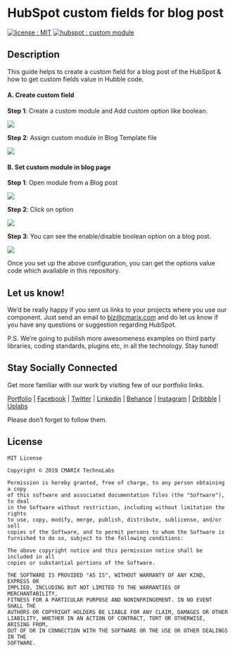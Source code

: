 # HubSpot custom fields for blog post #
<a target="_blank" href="LICENSE"><img src="https://img.shields.io/badge/licence-MIT-brightgreen.svg" alt="license : MIT"></a>
<a target="_blank" href="https://www.hubspot.com/"><img src="https://img.shields.io/badge/hubspot-custom%20module-orange.svg" alt="hubspot : custom module"></a>


## Description ##
This guide helps to create a custom field for a blog post of the HubSpot & how to get custom fields value in Hubble code.

#### A. Create custom field ####
**Step 1**: Create a custom module and Add custom option like boolean.

![](https://www.cmarix.com/git/hubspot/c1.png)

**Step 2**: Assign custom module in Blog Template file

![](https://www.cmarix.com/git/hubspot/c2.png)

#### B. Set custom module in blog page ####
**Step 1**: Open module from a Blog post

![](https://www.cmarix.com/git/hubspot/c3.png)

**Step 2**: Click on option 

![](https://www.cmarix.com/git/hubspot/c4.png)

**Step 3**: You can see the enable/disable boolean option on a blog post.

![](https://www.cmarix.com/git/hubspot/c5.png)


Once you set up the above configuration, you can get the options value code which available in this repository.


## Let us know! ##
We’d be really happy if you sent us links to your projects where you use our component. Just send an email to [biz@cmarix.com](mailto:biz@cmarix.com "biz@cmarix.com") and do let us know if you have any questions or suggestion regarding HubSpot.

P.S. We’re going to publish more awesomeness examples on third party libraries, coding standards, plugins etc, in all the technology. Stay tuned!

## Stay Socially Connected ##

Get more familiar with our work by visiting few of our portfolio links.

[Portfolio](https://www.cmarix.com/portfolio.html) | [Facebook](https://www.facebook.com/CMARIXTechnoLabs/) | [Twitter](https://twitter.com/CMARIXTechLabs) | [Linkedin](https://www.linkedin.com/company/cmarix-technolabs-pvt-ltd-) | [Behance](https://www.behance.net/CMARIXTechnoLabs/) | [Instagram](https://instagram.com/cmarixtechnolabs/) | [Dribbble](https://dribbble.com/CMARIXTechnoLabs) | [Uplabs](https://www.uplabs.com/cmarixtechnolabs)

Please don’t forget to follow them.

## License ##

	MIT License
	
	Copyright © 2019 CMARIX TechnoLabs
	
	Permission is hereby granted, free of charge, to any person obtaining a copy
	of this software and associated documentation files (the "Software"), to deal
	in the Software without restriction, including without limitation the rights
	to use, copy, modify, merge, publish, distribute, sublicense, and/or sell
	copies of the Software, and to permit persons to whom the Software is
	furnished to do so, subject to the following conditions:
	
	The above copyright notice and this permission notice shall be included in all
	copies or substantial portions of the Software.
	
	THE SOFTWARE IS PROVIDED "AS IS", WITHOUT WARRANTY OF ANY KIND, EXPRESS OR
	IMPLIED, INCLUDING BUT NOT LIMITED TO THE WARRANTIES OF MERCHANTABILITY,
	FITNESS FOR A PARTICULAR PURPOSE AND NONINFRINGEMENT. IN NO EVENT SHALL THE
	AUTHORS OR COPYRIGHT HOLDERS BE LIABLE FOR ANY CLAIM, DAMAGES OR OTHER
	LIABILITY, WHETHER IN AN ACTION OF CONTRACT, TORT OR OTHERWISE, ARISING FROM,
	OUT OF OR IN CONNECTION WITH THE SOFTWARE OR THE USE OR OTHER DEALINGS IN THE
	SOFTWARE.
